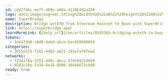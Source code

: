 ```yaml
---
id: cdd2f46c-ee7f-409e-a88a-d120b3d2a320
logo: data:image/svg+xml,%3Csvg%20width%3D%2248%22%20height%3D%2248%22%20viewBox%3D%220%200%2048%2048%22%20fill%3D%22none%22%20xmlns%3D%22http%3A%2F%2Fwww.w3.org%2F2000%2Fsvg%22%3E%0A%3Cg%20clip-path%3D%22url(%23clip0_14592_3220)%22%3E%0A%3Cpath%20d%3D%22M24%200C37.254%200%2048%2010.746%2048%2024C48%2037.254%2037.254%2048%2024%2048C10.746%2048%200%2037.254%200%2024C0%2010.746%2010.746%200%2024%200Z%22%20fill%3D%22%23C1ACEF%22%2F%3E%0A%3Cg%20clip-path%3D%22url(%23clip1_14592_3220)%22%3E%0A%3Cpath%20d%3D%22M19.5%2014.5C21.0063%2016.6087%2020.3383%2018.2827%2019.4183%2019.2654L21%2018H24C23.8333%2018%2023.8%2017.2999%2025%2014.5C26.2%2011.7%2029.5%2012.6666%2031%2013.4999L38.5%2022.4999C37%2025.6666%2033.2%2032.0999%2030%2032.4999C26.8%2032.8999%2025.3333%2030.9999%2025%2029.9999L23%2028.9999L21.5%2032.4999H15.5C14%2031.1666%2010.5%2027.9999%208.50003%2025.9999C6.50003%2023.9999%206.6667%2022.4999%207.00003%2021.9999L11%2015.5C13%2014%2017.5%2011.7%2019.5%2014.5Z%22%20fill%3D%22white%22%2F%3E%0A%3Cpath%20d%3D%22M14.06%2033.67L7.66%2026.43C6.92%2025.59%206%2024.11%206%2022.49C6%2020.87%206.93%2019.39%207.66%2018.55L11.27%2014.47C12.65%2012.92%2014.23%2012%2015.97%2012C17.35%2012%2018.53%2012.49%2019.42%2013.3C20.43%2014.23%2021.06%2015.55%2021.14%2016.98H23.27C23.35%2014.36%2025.39%2012%2028.46%2012C30.2%2012%2031.78%2012.92%2033.16%2014.47L39.83%2022.03C40.68%2022.99%2041.62%2024.34%2041.62%2025.95C41.62%2027.44%2040.66%2028.8%2039.96%2029.59L36.35%2033.67C34.97%2035.22%2033.39%2036.14%2031.65%2036.14C30.02%2036.14%2027.82%2035.21%2026.91%2032.76C25.88%2032.46%2025.14%2031.99%2024.35%2031.07C24.27%2033.84%2022.23%2036.15%2019.16%2036.15C17.26%2036.15%2015.49%2035.3%2014.07%2033.68H14.06V33.67ZM8.84%2025.38L12.45%2029.46C13.57%2030.72%2014.74%2031.39%2015.96%2031.39C18.17%2031.39%2019.57%2029.71%2019.57%2027.88C19.57%2026.73%2018.86%2026.19%2017.97%2025.57C17.76%2025.43%2017.61%2025.17%2017.61%2024.91C17.61%2024.48%2017.96%2024.12%2018.38%2024.12C18.55%2024.12%2018.74%2024.18%2018.97%2024.33C19.65%2024.74%2020.54%2025.64%2020.88%2026.42H23.54C23.89%2025.65%2024.77%2024.74%2025.45%2024.33C25.67%2024.19%2025.86%2024.12%2026.04%2024.12C26.47%2024.12%2026.81%2024.48%2026.81%2024.91C26.81%2025.18%2026.65%2025.43%2026.45%2025.57C25.56%2026.19%2024.85%2026.72%2024.85%2027.88C24.85%2029.71%2026.24%2031.39%2028.46%2031.39C29.68%2031.39%2030.85%2030.73%2031.97%2029.46L35.58%2025.38C36.17%2024.72%2036.84%2023.58%2036.84%2022.49C36.84%2021.4%2036.16%2020.26%2035.58%2019.6L31.97%2015.52C30.85%2014.26%2029.68%2013.59%2028.46%2013.59C26.25%2013.59%2024.85%2015.27%2024.85%2017.1C24.85%2018.25%2025.56%2018.79%2026.45%2019.41C26.66%2019.55%2026.81%2019.81%2026.81%2020.07C26.81%2020.5%2026.46%2020.86%2026.04%2020.86C25.87%2020.86%2025.68%2020.8%2025.45%2020.65C24.77%2020.24%2023.88%2019.34%2023.54%2018.56H20.88C20.53%2019.33%2019.65%2020.24%2018.97%2020.65C18.75%2020.79%2018.56%2020.86%2018.38%2020.86C17.95%2020.86%2017.61%2020.5%2017.61%2020.07C17.61%2019.8%2017.77%2019.55%2017.97%2019.41C18.86%2018.79%2019.57%2018.26%2019.57%2017.1C19.57%2015.27%2018.18%2013.59%2015.96%2013.59C14.74%2013.59%2013.57%2014.25%2012.45%2015.52L8.84%2019.6C8.25%2020.26%207.58%2021.4%207.58%2022.49C7.58%2023.58%208.26%2024.72%208.84%2025.38ZM11.86%2018L13.52%2016.15C13.87%2015.77%2014.39%2015.71%2014.72%2016.02C15.07%2016.3%2015%2016.83%2014.72%2017.16L13.06%2019.04C12.73%2019.4%2012.19%2019.44%2011.86%2019.15C11.51%2018.85%2011.58%2018.31%2011.86%2018ZM27.58%2014.96C27.69%2014.91%2027.82%2014.9%2027.93%2014.88C28.45%2014.85%2028.83%2015.18%2028.85%2015.67C28.87%2016.03%2028.61%2016.37%2028.25%2016.44C28.04%2016.47%2027.98%2016.58%2027.95%2016.77C27.92%2017.12%2027.6%2017.39%2027.22%2017.4C26.75%2017.42%2026.4%2017.07%2026.38%2016.59C26.38%2015.82%2026.9%2015.18%2027.58%2014.95V14.96Z%22%20fill%3D%22%23242327%22%2F%3E%0A%3C%2Fg%3E%0A%3C%2Fg%3E%0A%3Cdefs%3E%0A%3CclipPath%20id%3D%22clip0_14592_3220%22%3E%0A%3Crect%20width%3D%2248%22%20height%3D%2248%22%20fill%3D%22white%22%2F%3E%0A%3C%2FclipPath%3E%0A%3CclipPath%20id%3D%22clip1_14592_3220%22%3E%0A%3Crect%20width%3D%2235.62%22%20height%3D%2224.15%22%20fill%3D%22white%22%20transform%3D%22translate(6%2012)%22%2F%3E%0A%3C%2FclipPath%3E%0A%3C%2Fdefs%3E%0A%3C%2Fsvg%3E%0A
name: SuperBridge
description: Bridge wstETH from Ethereum Mainnet to Base with SuperBridge’s bridging UI.
link: https://superbridge.app/
learnMoreLink: {{help_url}}/en/articles/8545365-bridging-wsteth-to-base
tokens:
  - 3a647da0-c0d8-4ebd-abce-bac0390880f4
categories:
  - 2055e115-f181-4402-a021-181efaf0fead
networks:
  - f23a1f8a-1553-4d9c-abcc-574594210650
  - 85d2c16e-7a34-4a16-8996-304b6673c6d0
ready: true
---
```

